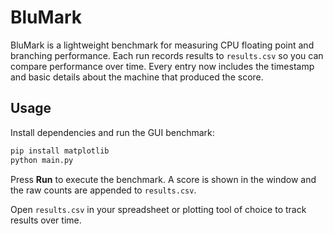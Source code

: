 # BluMark

BluMark is a lightweight benchmark for measuring CPU floating point and branching
performance. Each run records results to `results.csv` so you can compare
performance over time. Every entry now includes the timestamp and basic details
about the machine that produced the score.

## Usage

Install dependencies and run the GUI benchmark:

```bash
pip install matplotlib
python main.py
```

Press **Run** to execute the benchmark. A score is shown in the window and the
raw counts are appended to `results.csv`.

Open `results.csv` in your spreadsheet or plotting tool of choice to track
results over time.
